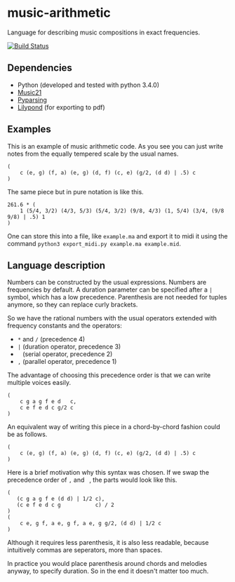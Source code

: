 # music-arithmetic
Language for describing music compositions in exact frequencies.

[![Build Status](https://travis-ci.org/Chiel92/music-arithmetic.svg?branch=master)](https://travis-ci.org/Chiel92/music-arithmetic)

## Dependencies
- Python (developed and tested with python 3.4.0)
- [Music21][music21]
- [Pyparsing][pyparsing]
- [Lilypond][lilypond] (for exporting to pdf)

## Examples
This is an example of music arithmetic code.
As you see you can just write notes from the equally tempered scale by the usual names.
```
(
    c (e, g) (f, a) (e, g) (d, f) (c, e) (g/2, (d d) | .5) c
)
```
The same piece but in pure notation is like this.
```
261.6 * (
    1 (5/4, 3/2) (4/3, 5/3) (5/4, 3/2) (9/8, 4/3) (1, 5/4) (3/4, (9/8 9/8) | .5) 1
)
```

One can store this into a file, like `example.ma` and export it to midi it using the command
`python3 export_midi.py example.ma example.mid`.

## Language description

Numbers can be constructed by the usual expressions.
Numbers are frequencies by default.
A duration parameter can be specified after a `|` symbol, which has a low precedence.
Parenthesis are not needed for tuples anymore, so they can replace curly brackets.

So we have the rational numbers with the usual operators
extended with frequency constants and the operators:
- `*` and `/` (precedence 4)
- `|` (duration operator, precedence 3)
- ` ` (serial operator, precedence 2)
- `,` (parallel operator, precedence 1)

The advantage of choosing this precedence order is that we can write multiple voices easily.
```
(
    c g a g f e d   c,
    c e f e d c g/2 c
)
```

An equivalent way of writing this piece in a chord-by-chord fashion could be as follows.
```
(
    c (e, g) (f, a) (e, g) (d, f) (c, e) (g/2, (d d) | .5) c
)
```


Here is a brief motivation why this syntax was chosen.
If we swap the precedence order of `,` and ` `, the parts would look like this.
```
(
   (c g a g f e (d d) | 1/2 c),
   (c e f e d c g           c) / 2
)
(
    c e, g f, a e, g f, a e, g g/2, (d d) | 1/2 c
)
```

Although it requires less parenthesis, it is also less readable,
because intuitively commas are seperators, more than spaces.

In practice you would place parenthesis around chords and melodies anyway, to specify duration.
So in the end it doesn't matter too much.

[music21]: http://web.mit.edu/music21/doc/
[pyparsing]: https://pypi.python.org/pypi/pyparsing/2.0.3
[lilypond]: http://www.lilypond.org/
